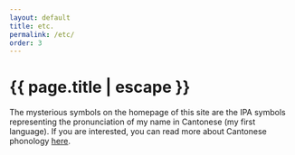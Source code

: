 ```yaml
---
layout: default
title: etc.
permalink: /etc/
order: 3
---
```


<h1 class="post-title" itemprop="name headline">{{ page.title | escape }}</h1>

The mysterious symbols on the homepage of this site are the IPA symbols representing the pronunciation of my name in Cantonese (my first language). If you are interested, you can read more about Cantonese phonology <a target="_blank" href="https://en.wikipedia.org/wiki/Cantonese_phonology">here</a>.

